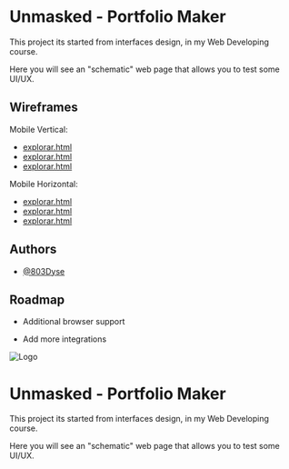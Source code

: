 
# Unmasked - Portfolio Maker

This project its started from interfaces design, in my Web Developing course.

Here you will see an "schematic" web page that allows you to test some UI/UX.



## Wireframes
Mobile Vertical:
 - [explorar.html](https://wireframe.cc/18Q5CV)
 - [explorar.html](https://wireframe.cc/18Q5CV)
 - [explorar.html](https://wireframe.cc/18Q5CV)


Mobile Horizontal:
 - [explorar.html](https://wireframe.cc/18Q5CV)
 - [explorar.html](https://wireframe.cc/18Q5CV)
 - [explorar.html](https://wireframe.cc/18Q5CV)

## Authors

- [@803Dyse](https://www.github.com/octokatherine)


## Roadmap

- Additional browser support

- Add more integrations



![Logo](https://i.ibb.co/dtMXZqw/kitsune-Header.png)




# Unmasked - Portfolio Maker

This project its started from interfaces design, in my Web Developing course.

Here you will see an "schematic" web page that allows you to test some UI/UX.
